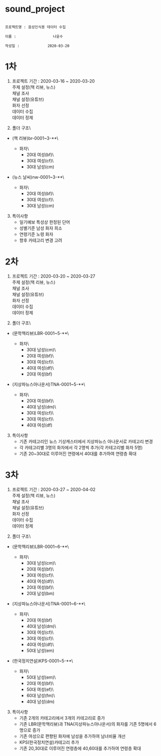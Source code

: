 # sound_project

                                                                                 프로젝트명 : 음성인식용 데이터 수집
                                                                                       이름 :                 나윤수
                                                                                     작성일 :             2020-03-20
                                                                                                                                
1차
==========================================
1. 프로젝트 기간 : 2020-03-16 ~ 2020-03-20\
  주제 설정(책 리뷰, 뉴스)\
  채널 조사\
  채널 설정(유튜브)\
  화자 선정\
  데이터 수집\
  데이터 정제

2. 폴더 구조\

* (책 리뷰)br-0001~3-**\
  - 화자\
    + 20대 여성(bf)\
    + 30대 여성(cf)\
    + 30대 남성(cm)

* (뉴스 날씨)nw-0001~3-**\
  - 화자\
    + 20대 여성(bf)\
    + 30대 여성(cf)\
    + 30대 남성(cm)

3. 특이사항
   * 일기예보 특성상 한정된 단어
   * 성별기준 남성 화자 희소
   * 연령기준 노령 화자
   * 향후 카테고리 변경 고려
 
2차
==========================================
1. 프로젝트 기간 : 2020-03-20 ~ 2020-03-27\
주제 설정(책 리뷰, 뉴스)\
채널 조사\
채널 설정(유튜브)\
화자 선정\
데이터 수집\
데이터 정제

2. 폴더 구조\

* (문학책리뷰)LBR-0001~5-**\
  - 화자\
    + 30대 남성(cm)\
    + 20대 여성(bf)\
    + 30대 여성(cf)\
    + 40대 여성(df)\
    + 20대 여성(bf)

* (지상파뉴스아나운서)TNA-0001~5-**\
  - 화자\
    + 20대 여성(bf)\
    + 40대 남성(dm)\
    + 30대 여성(cf)\
    + 30대 여성(cf)\
    + 40대 여성(df)

3. 특이사항
   * 기존 카테고리인 뉴스 기상캐스터에서 지상파뉴스 아나운서로 카테고리 변경
   * 각 카테고리별 3명의 화자에서 각 2명씩 추가(각 카테고리별 화자 5명)
   * 기존 20~30대로 이루어진 연령에서 40대를 추가하여 연령층 확대
 
3차
==========================================
1. 프로젝트 기간 : 2020-03-27 ~ 2020-04-02\
  주제 설정(책 리뷰, 뉴스)\
  채널 조사\
  채널 설정(유튜브)\
  화자 선정\
  데이터 수집\
  데이터 정제

2. 폴더 구조\

* (문학책리뷰)LBR-0001~6-**\
  - 화자\
    + 30대 남성(cm)\
    + 20대 여성(bf)\
    + 30대 여성(cf)\
    + 40대 여성(df)\
    + 20대 여성(bf)\
    + 20대 남성(bm)

* (지상파뉴스아나운서)TNA-0001~6-**\
  - 화자\
    + 20대 여성(bf)
    + 40대 남성(dm)\
    + 30대 여성(cf)\
    + 30대 여성(cf)\
    + 40대 여성(df)\
    + 50대 남성(em)

* (한국정치연설)KPS-0001~5-**\
  - 화자\
    + 50대 남성(em)\
    + 20대 여성(bf)\
    + 50대 여성(ef)\
    + 60대 남성(fm)\
    + 40대 남성(dm)

3. 특이사항
   * 기존 2개의 카테고리에서 3개의 카테고리로 증가
   * 기존 LBR(문학책리뷰)과 TNA(지상파뉴스아나운서)의 화자를 기존 5명에서 6명으로 증가
   * 기존 여성으로 편향된 화자에 남성을 추가하여 남녀비율 개선
   * KPS(한국정치연설)카테고리 추가
   * 기존 20,30대로 이루어진 연령층에 40,60대를 추가하여 연령층 확대
